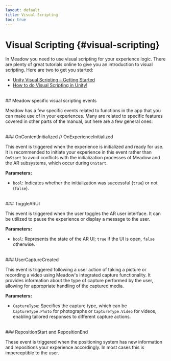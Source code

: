 ```yaml
---
layout: default
title: Visual Scripting
toc: true
---
```


# Visual Scripting {#visual-scripting}

In Meadow you need to use visual scripting for your experience logic. There are plenty of great tutorials online to give you an introduction to visual scripting. Here are two to get you started:
* [Unity Visual Scripting – Getting Started](https://www.youtube.com/watch?v=JYkFm1Sc3v8)
* [How to do Visual Scripting in Unity!](https://www.youtube.com/watch?v=hcrHmGil_rM)

<br>
## Meadow specific visual scripting events

Meadow has a few specific events related to functions in the app that you can make use of in your experiences. Many are related to specific features covered in other parts of the manual, but here are a few general ones:

<br>
### OnContentInitialized // OnExperienceInitialized

This event is triggered when the experience is initialized and ready for use. It is recommended to initiate your experience in this event rather than `OnStart` to avoid conflicts with the initialization processes of Meadow and the AR subsystems, which occur during `OnStart`.

**Parameters:**
- `bool`: Indicates whether the initialization was successful (`true`) or not (`false`).

<br>
### ToggleARUI

This event is triggered when the user toggles the AR user interface. It can be utilized to pause the experience or display a message to the user.

**Parameters:**
- `bool`: Represents the state of the AR UI; `true` if the UI is open, `false` otherwise.

<br>
### UserCaptureCreated

This event is triggered following a user action of taking a picture or recording a video using Meadow's integrated capture functionality. It provides information about the type of capture performed by the user, allowing for appropriate handling of the captured media.

**Parameters:**
- `CaptureType`: Specifies the capture type, which can be `CaptureType.Photo` for photographs or `CaptureType.Video` for videos, enabling tailored responses to different capture actions.

<br>
### RepositionStart and RepositionEnd

These event is triggered when the positioning system has new information and repositions your experience accordingly. In most cases this is imperceptible to the user.
